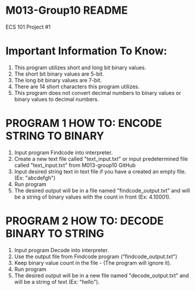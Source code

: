 # M013-Group10 README 
ECS 101 Project #1

# Important Information To Know: 
1. This program utilizes short and long bit binary values. 
2. The short bit binary values are 5-bit.
3. The long bit binary values are 7-bit. 
4. There are 14 short characters this program utilizes. 
5. This program does not convert decimal numbers to binary values or binary values to decimal numbers. 

# PROGRAM 1 HOW TO: ENCODE STRING TO BINARY

1. Input program Findcode into interpreter. 
2. Create a new text file called "text_input.txt" or input predetermined file called "text_input.txt" from M013-group10 GitHub 
3. Input desired string text in text file if you have a created an empty file. (Ex: "abcdefgh")
5. Run program 
6. The desired output will be in a file named "findcode_output.txt" and will be a string of binary values with the count in front (Ex: 4.10001). 

# PROGRAM 2 HOW TO: DECODE BINARY TO STRING 

1. Input program Decode into interpreter. 
2. Use the output file from Findcode program ("findcode_output.txt") 
3. Keep binary value count in the file - (The program will ignore it). 
4. Run program
5. The desired output will be in a new file named "decode_output.txt" and will be a string of text (Ex: "hello"). 
